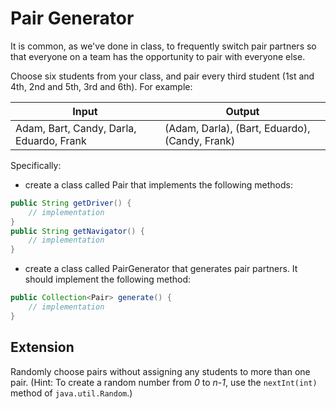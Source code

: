 # Pair Generator

It is common, as we've done in class, to frequently switch pair partners so that everyone on a team has the opportunity to pair with everyone else.

Choose six students from your class, and pair every third student (1st and 4th, 2nd and 5th, 3rd and 6th). For example:

Input | Output
----- | ------
Adam, Bart, Candy, Darla, Eduardo, Frank | (Adam, Darla), (Bart, Eduardo), (Candy, Frank)

Specifically:

* create a class called Pair that implements the following methods:

```java
public String getDriver() {
	// implementation
}
public String getNavigator() {
	// implementation
}
```

* create a class called PairGenerator that generates pair partners. It should implement the following method:

```java
public Collection<Pair> generate() {
	// implementation
}
```

## Extension

Randomly choose pairs without assigning any students to more than one pair. (Hint: To create a random number from *0* to *n-1*, use the `nextInt(int)` method of `java.util.Random`.)
